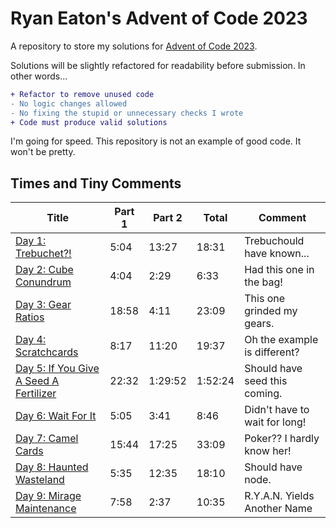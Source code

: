 # Ryan Eaton's Advent of Code 2023
A repository to store my solutions for [Advent of Code 2023](https://adventofcode.com/2023).

Solutions will be slightly refactored for readability before submission. In other words...

```diff
+ Refactor to remove unused code
- No logic changes allowed
- No fixing the stupid or unnecessary checks I wrote
+ Code must produce valid solutions
```

I'm going for speed. This repository is not an example of good code. It won't be pretty.

## Times and Tiny Comments

| Title                                                | Part 1 | Part 2  | Total   | Comment                       |
|------------------------------------------------------|--------|---------|---------|-------------------------------|
| [Day 1: Trebuchet?!](notes/1.md)                     | 5:04   | 13:27   | 18:31   | Trebuchould have known...     |
| [Day 2: Cube Conundrum](notes/2.md)                  | 4:04   | 2:29    | 6:33    | Had this one in the bag!      |
| [Day 3: Gear Ratios](notes/3.md)                     | 18:58  | 4:11    | 23:09   | This one grinded my gears.    |
| [Day 4: Scratchcards](notes/4.md)                    | 8:17   | 11:20   | 19:37   | Oh the example is different?  |
| [Day 5: If You Give A Seed A Fertilizer](notes/5.md) | 22:32  | 1:29:52 | 1:52:24 | Should have seed this coming. |
| [Day 6: Wait For It](notes/6.md)                     | 5:05   | 3:41    | 8:46    | Didn't have to wait for long! |
| [Day 7: Camel Cards](notes/7.md)                     | 15:44  | 17:25   | 33:09   | Poker?? I hardly know her!    |
| [Day 8: Haunted Wasteland](notes/8.md)               | 5:35   | 12:35   | 18:10   | Should have node.             |
| [Day 9: Mirage Maintenance](notes/9.md)              | 7:58   | 2:37    | 10:35   | R.Y.A.N. Yields Another Name  |
